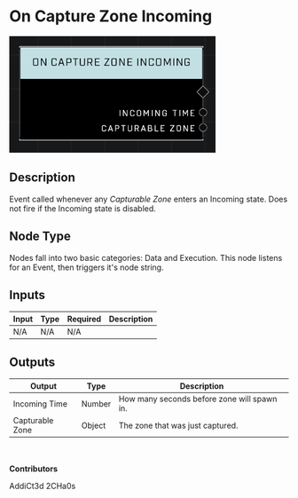 # On Capture Zone Incoming
![alt text](../../../.gitbook/assets/on-capture-zone-incoming.png)
## Description
Event called whenever any *Capturable Zone* enters an Incoming state. Does not fire if the Incoming state is disabled.

## Node Type
Nodes fall into two basic categories: Data and Execution. This node listens for an Event, then triggers it's node string.

## Inputs
| Input | Type | Required | Description |
|------------------|------------------|----------|--------------------------------------------------------------|
| N/A | N/A | N/A | |

## Outputs
| Output | Type | Description |
|------------------|------------------|--------------------------------------------------------------|
| Incoming Time | Number | How many seconds before zone will spawn in.|
| Capturable Zone | Object | The zone that was just captured.|

\
\
**Contributors**

AddiCt3d 2CHa0s